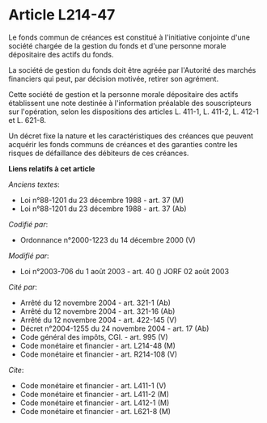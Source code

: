 # Article L214-47

Le fonds commun de créances est constitué à l'initiative conjointe d'une société chargée de la gestion du fonds et d'une
personne morale dépositaire des actifs du fonds.

La société de gestion du fonds doit être agréée par l'Autorité des marchés financiers qui peut, par décision motivée, retirer
son agrément.

Cette société de gestion et la personne morale dépositaire des actifs établissent une note destinée à l'information préalable
des souscripteurs sur l'opération, selon les dispositions des articles L. 411-1, L. 411-2, L. 412-1 et L. 621-8.

Un décret fixe la nature et les caractéristiques des créances que peuvent acquérir les fonds communs de créances et des
garanties contre les risques de défaillance des débiteurs de ces créances.

**Liens relatifs à cet article**

_Anciens textes_:

  - Loi n°88-1201 du 23 décembre 1988 - art. 37 (M)
  - Loi n°88-1201 du 23 décembre 1988 - art. 37 (Ab)

_Codifié par_:

  - Ordonnance n°2000-1223 du 14 décembre 2000 (V)

_Modifié par_:

  - Loi n°2003-706 du 1 août 2003 - art. 40 () JORF 02 août 2003

_Cité par_:

  - Arrêté du 12 novembre 2004 - art. 321-1 (Ab)
  - Arrêté du 12 novembre 2004 - art. 321-16 (Ab)
  - Arrêté du 12 novembre 2004 - art. 422-145 (V)
  - Décret n°2004-1255 du 24 novembre 2004 - art. 17 (Ab)
  - Code général des impôts, CGI. - art. 995 (V)
  - Code monétaire et financier - art. L214-48 (M)
  - Code monétaire et financier - art. R214-108 (V)

_Cite_:

  - Code monétaire et financier - art. L411-1 (V)
  - Code monétaire et financier - art. L411-2 (M)
  - Code monétaire et financier - art. L412-1 (M)
  - Code monétaire et financier - art. L621-8 (M)
